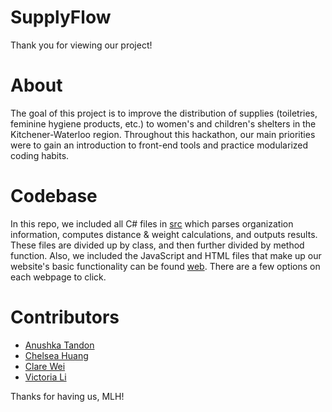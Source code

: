 # SupplyFlow
Thank you for viewing our project!

# About
The goal of this project is to improve the distribution of supplies (toiletries, feminine hygiene products, etc.) to women's and children's shelters in the Kitchener-Waterloo region. Throughout this hackathon, our main priorities were to gain an introduction to front-end tools and practice modularized coding habits. 

# Codebase
In this repo, we included all C# files in [src](/src) which parses organization information, computes distance & weight calculations, and outputs results. These files are divided up by class, and then further divided by method function. Also, we included the JavaScript and HTML files that make up our website's basic functionality can be found [web](/web). There are a few options on each webpage to click. 

# Contributors
- [Anushka Tandon](https://github.com/anushkatandon)
- [Chelsea Huang](https://github.com/cx3huang)
- [Clare Wei](https://github.com/c53wei)
- [Victoria Li](https://github.com/victorialiprojects)

Thanks for having us, MLH!
